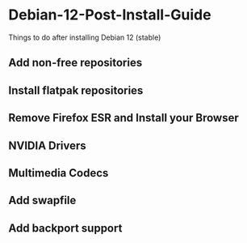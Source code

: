 # Debian-12-Post-Install-Guide

Things to do after installing Debian 12 (stable)

## Add non-free repositories

## Install flatpak repositories

## Remove Firefox ESR and Install your Browser

## NVIDIA Drivers

## Multimedia Codecs

## Add swapfile

## Add backport support
